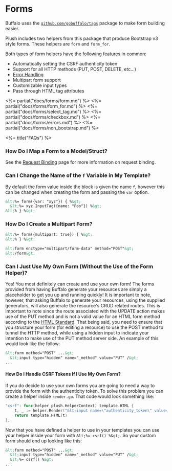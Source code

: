 # Forms

Buffalo uses the [`github.com/gobuffalo/tags`](https://github.com/gobuffalo/tags) package to make form building easier.

Plush includes two helpers from this package that produce Bootstrap v3 style forms. These helpers are `form` and `form_for`.

Both types of form helpers have the following features in common:

* Automatically setting the CSRF authenticity token
* Support for all HTTP methods (PUT, POST, DELETE, etc...)
* [Error Handling](#error-handling)
* Multipart form support
* Customizable input types
* Pass through HTML tag attributes

<%= partial("docs/forms/form.md") %>
<%= partial("docs/forms/form_for.md") %>
<%= partial("docs/forms/select_tag.md") %>
<%= partial("docs/forms/checkbox.md") %>
<%= partial("docs/forms/errors.md") %>
<%= partial("docs/forms/non_bootstrap.md") %>

<%= title("FAQs") %>

### How Do I Map a Form to a Model/Struct?

See the [Request Binding](/docs/bind) page for more information on request binding.

### Can I Change the Name of the `f` Variable in My Template?

By default the form value inside the block is given the name `f`, however this can be changed when creating the form and passing the `var` option.

```html
&lt;%= form({var: "xyz"}) { %&gt;
  &lt;%= xyz.InputTag({name: "Foo"}) %&gt;
&lt;% } %&gt;
```

### How Do I Create a Multipart Form?

```html
&lt;%= form({multipart: true}) { %&gt;
&lt;% } %&gt;
```

```html
&lt;form enctype="multipart/form-data" method="POST"&gt;
&lt;/form&gt;
```

### Can I Just Use My Own Form (Without the Use of the Form Helper)?

Yes! You most definitely can create and use your own form! The forms provided from having Buffalo generate your resources are simply a placeholder to get you up and running quickly! It is important to note, however, that asking Buffalo to generate your resources, using the supplied generators, will also generate the resource's CRUD related routes.  This is important to note since the route associated with the UPDATE action makes use of the PUT method and is not a valid value for an HTML form method according to the [HTML Standard](https://www.w3.org/TR/html5/forms.html#association-of-controls-and-forms). That being said, you need to ensure that you structure your form (for editing a resource) to use the POST method to tunnel the HTTP method, while using a hidden input to indicate your intention to make use of the PUT method server side.  An example of this would look like the follow:

```html
&lt;form method="POST" ...&gt;
  &lt;input type="hidden" name="_method" value="PUT" /&gt;
...
```

#### How Do I Handle CSRF Tokens If I Use My Own Form?

If you do decide to use your own forms you are going to need a way to provide the form with the authenticity token.  To solve this problem you can create a helper inside `render.go`.  That code would look something like:

```go
"csrf": func(helper plush.HelperContext) template.HTML {
	t, _ := helper.Render("&lt;input name=\"authenticity_token\" value=\"&lt;%= authenticity_token %&gt;\" type=\"hidden\"&gt;")
	return template.HTML(t)
},
```

Now that you have defined a helper to use in your templates you can use your helper inside your form with `&lt;%= csrf() %&gt;`. So your custom form should end up looking like this:

```html
&lt;form method="POST" ...&gt;
  &lt;input type="hidden" name="_method" value="PUT" /&gt;
  &lt;%= csrf() %&gt;
...
```

